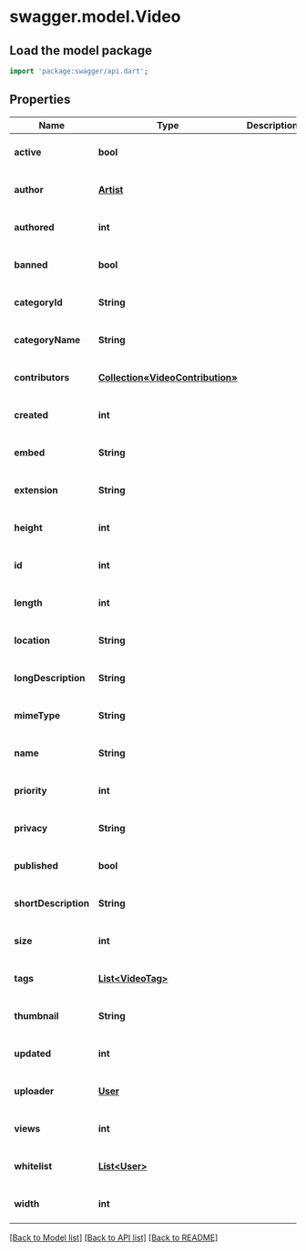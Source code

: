 # swagger.model.Video

## Load the model package
```dart
import 'package:swagger/api.dart';
```

## Properties
Name | Type | Description | Notes
------------ | ------------- | ------------- | -------------
**active** | **bool** |  | [optional] [default to null]
**author** | [**Artist**](Artist.md) |  | [optional] [default to null]
**authored** | **int** |  | [optional] [default to null]
**banned** | **bool** |  | [optional] [default to null]
**categoryId** | **String** |  | [optional] [default to null]
**categoryName** | **String** |  | [optional] [default to null]
**contributors** | [**Collection«VideoContribution»**](Collection«VideoContribution».md) |  | [optional] [default to null]
**created** | **int** |  | [optional] [default to null]
**embed** | **String** |  | [optional] [default to null]
**extension** | **String** |  | [optional] [default to null]
**height** | **int** |  | [optional] [default to null]
**id** | **int** |  | [optional] [default to null]
**length** | **int** |  | [optional] [default to null]
**location** | **String** |  | [optional] [default to null]
**longDescription** | **String** |  | [optional] [default to null]
**mimeType** | **String** |  | [optional] [default to null]
**name** | **String** |  | [optional] [default to null]
**priority** | **int** |  | [optional] [default to null]
**privacy** | **String** |  | [optional] [default to null]
**published** | **bool** |  | [optional] [default to null]
**shortDescription** | **String** |  | [optional] [default to null]
**size** | **int** |  | [optional] [default to null]
**tags** | [**List&lt;VideoTag&gt;**](VideoTag.md) |  | [optional] [default to []]
**thumbnail** | **String** |  | [optional] [default to null]
**updated** | **int** |  | [optional] [default to null]
**uploader** | [**User**](User.md) |  | [optional] [default to null]
**views** | **int** |  | [optional] [default to null]
**whitelist** | [**List&lt;User&gt;**](User.md) |  | [optional] [default to []]
**width** | **int** |  | [optional] [default to null]

[[Back to Model list]](../README.md#documentation-for-models) [[Back to API list]](../README.md#documentation-for-api-endpoints) [[Back to README]](../README.md)


